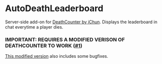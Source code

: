 # AutoDeathLeaderboard
Server-side add-on for [DeathCounter by iChun](https://github.com/iChun/Death-Counter). Displays the leaderboard in chat everytime a player dies.

### IMPORTANT: REQUIRES A MODIFIED VERISON OF DEATHCOUNTER TO WORK ([#1](https://github.com/iChun/Death-Counter/issues/1))
[This modified version](https://github.com/HoldYourWaffle/Death-Counter/tree/modified-version) also includes some bugfixes.
